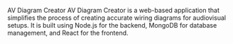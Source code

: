 AV Diagram Creator
AV Diagram Creator is a web-based application that simplifies the process of creating accurate wiring diagrams for audiovisual setups. It is built using Node.js for the backend, MongoDB for database management, and React for the frontend.